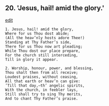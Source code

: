 
## 20.  'Jesus, hail! amid the glory.'
[edit](https://docs.google.com/document/d/13QGbyyrCeNX_j2Hys7Xs-SmZgpNVEi0s/edit?mode=html)



    1. Jesus, hail! amid the glory,
    Where for us Thou dost abide;
    (All the heav’nly hosts adore Thee!) 
    Standing at Thy Father’s side,
    There for us Thou now art pleading;
    While Thou dost our place prepare, 
    For the church still interceding,
    Till in glory it appear.

    2. Worship, honour, power, and blessing, 
    Thou shalt then from all receive; 
    Loudest praises, without ceasing,
    All that earth or heav’n can give: 
    ’Till that day,—th’ angelic spirits, 
    With the church, in feebler lays, 
    Still shall try to sing Thy merits,
    And to chant Thy Father’s praise.
